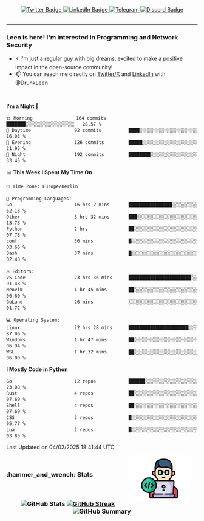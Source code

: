 <div id="badges" align="center">
  <a href="https://twitter.com/DrunkLeen">
    <img src="https://img.shields.io/badge/Twitter-blue?style=for-the-badge&logo=twitter&logoColor=white" alt="Twitter Badge"/>
  </a>
  <a href="https://www.instagram.com/reza.df.x">  
    <img src="https://img.shields.io/badge/LinkedIn-skyblue?style=for-the-badge&logo=LinkedIn&logoColor=black" alt="LinkedIn Badge"/>
  </a>
  <a href="http://telegram.me/rezadfx">
    <img src="https://img.shields.io/badge/Telegram-white?style=for-the-badge&logo=telegram&logoColor=blue" alt=Telegram Badge"/>
  </a>
  <a href="https://discord.com/users/DrunkLeen">
    <img src="https://img.shields.io/badge/Discord-gray?style=for-the-badge&logo=discord&logoColor=white" alt="Discord Badge"/>
  </a>
  <br>
  <img src="https://komarev.com/ghpvc/?username=drunkleen&style=flat-square&color=red" alt=""/>
</div>


---


### <summary><b> Leen is here! I'm interested in Programming and Network Security</b></summary>

- :zap: I'm just a regular guy with big dreams, excited to make a positive impact in the open-source community!
- :mailbox: You can reach me directly on [Twitter/X](https://twitter.com/DrunkLeen) and [LinkedIn](https://www.linkedin.com/in/drunkleen/) with @DrunkLeen

<br>

<!-- <details>
<summary><b>:gear: &nbsp;Git statistics</b></summary>
<br>

[![Top Langs](https://github-readme-stats.vercel.app/api/top-langs/?username=drunkleen&layout=compact&theme=github_dark#gh-dark-mode-only)](https://github.com/drunkleen/github-readme-stats)
[![Top Langs](https://github-readme-stats.vercel.app/api/top-langs/?username=drunkleen&layout=compact&theme=vue#gh-light-mode-only)](https://github.com/drunkleen/github-readme-stats)
[![DrunkLeen's GitHub stats-Dark](https://github-readme-stats.vercel.app/api?username=drunkleen&show_icons=true&theme=github_dark#gh-dark-mode-only)](https://github.com/drunkleen/)
[![DrunkLeen's GitHub stats-Light](https://github-readme-stats.vercel.app/api?username=drunkleen&show_icons=true&theme=vue#gh-light-mode-only)](https://github.com/drunkleen/github-readme-stats)
[![willianrod's wakatime stats](https://github-readme-stats.vercel.app/api/wakatime?username=drunkleen&theme=github_dark#gh-dark-mode-only)](https://github.com/drunkleen/github-readme-stats)
[![willianrod's wakatime stats](https://github-readme-stats.vercel.app/api/wakatime?username=drunkleen&layout=compact&theme=vue#gh-light-mode-only)](https://github.com/drunkleen/github-readme-stats)

</details> -->


<!--START_SECTION:waka-->
**I'm a Night 🦉** 

```text
🌞 Morning                164 commits         ███████░░░░░░░░░░░░░░░░░░   28.57 % 
🌆 Daytime                92 commits          ████░░░░░░░░░░░░░░░░░░░░░   16.03 % 
🌃 Evening                126 commits         █████░░░░░░░░░░░░░░░░░░░░   21.95 % 
🌙 Night                  192 commits         ████████░░░░░░░░░░░░░░░░░   33.45 % 
```


📊 **This Week I Spent My Time On** 

```text
🕑︎ Time Zone: Europe/Berlin

💬 Programming Languages: 
Go                       16 hrs 2 mins       ████████████████░░░░░░░░░   62.13 % 
Other                    3 hrs 32 mins       ███░░░░░░░░░░░░░░░░░░░░░░   13.73 % 
Python                   2 hrs               ██░░░░░░░░░░░░░░░░░░░░░░░   07.78 % 
conf                     56 mins             █░░░░░░░░░░░░░░░░░░░░░░░░   03.66 % 
Bash                     37 mins             █░░░░░░░░░░░░░░░░░░░░░░░░   02.43 % 

🔥 Editors: 
VS Code                  23 hrs 36 mins      ███████████████████████░░   91.48 % 
Neovim                   1 hr 45 mins        ██░░░░░░░░░░░░░░░░░░░░░░░   06.80 % 
GoLand                   26 mins             ░░░░░░░░░░░░░░░░░░░░░░░░░   01.72 % 

💻 Operating System: 
Linux                    22 hrs 28 mins      ██████████████████████░░░   87.06 % 
Windows                  1 hr 47 mins        ██░░░░░░░░░░░░░░░░░░░░░░░   06.94 % 
WSL                      1 hr 32 mins        ██░░░░░░░░░░░░░░░░░░░░░░░   06.00 % 
```

**I Mostly Code in Python** 

```text
Go                       12 repos            ██████░░░░░░░░░░░░░░░░░░░   23.08 % 
Rust                     4 repos             ██░░░░░░░░░░░░░░░░░░░░░░░   07.69 % 
Shell                    4 repos             ██░░░░░░░░░░░░░░░░░░░░░░░   07.69 % 
CSS                      3 repos             █░░░░░░░░░░░░░░░░░░░░░░░░   05.77 % 
Lua                      2 repos             █░░░░░░░░░░░░░░░░░░░░░░░░   03.85 % 
```




 Last Updated on 04/02/2025 18:41:44 UTC
<!--END_SECTION:waka-->

<img align='right' height='120' style="margin-right:20px" src='assets/img/programmer.png' alt='Programmer'>


<p align="center">
<br>
<summary><h3><b>:hammer_and_wrench: Stats</b></h3></summary>
<br>

<h3 align="center">
  
![GitHub Stats](http://github-profile-summary-cards.vercel.app/api/cards/stats?username=drunkleen&theme=tokyonight) [![GitHub Streak](https://github-readme-streak-stats.herokuapp.com?user=drunkleen&theme=tokyonight&hide_border=true&date_format=j%20M%5B%20Y%5D&card_width=480)](https://git.io/streak-stats)
![GitHub Summary](http://github-profile-summary-cards.vercel.app/api/cards/profile-details?username=drunkleen&theme=tokyonight)

</h3>
